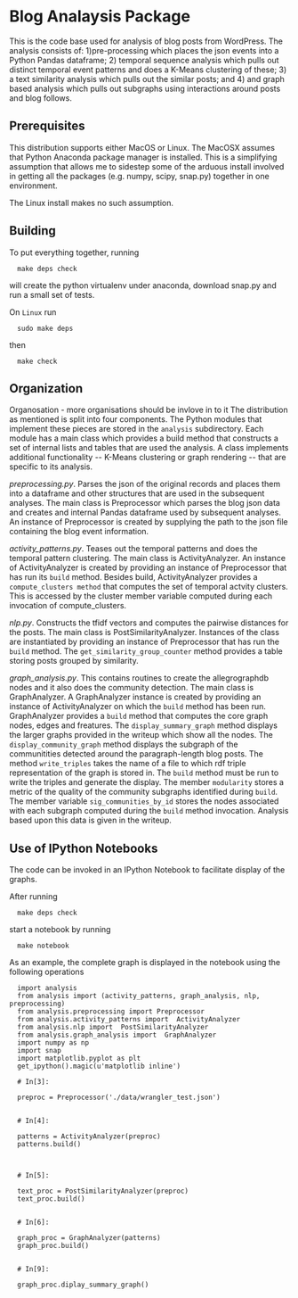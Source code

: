 # Blog Analaysis Package

This is the code base used for analysis of blog posts from WordPress. The analysis consists of: 1)pre-processing which
places the json events into a Python Pandas dataframe; 2) temporal sequence analysis which pulls out distinct temporal
event patterns and does a K-Means clustering of these; 3) a text similarity analysis which pulls out the similar posts;
and 4) and graph based analysis which pulls out subgraphs using interactions around posts and blog follows.

## Prerequisites

This distribution supports either MacOS or Linux. The MacOSX assumes that Python Anaconda package manager is installed. This is a simplifying assumption that allows me to sidestep some of the arduous install involved in getting all the packages (e.g. numpy, scipy, snap.py) together in one environment.

The Linux install makes no such assumption.

## Building

To put everything together, running

      make deps check

will create the python virtualenv under anaconda, download snap.py and run a small set of tests.

On `Linux` run

      sudo make deps

then

      make check

## Organization
Organosation - more organisations should be invlove in to it
The distribution as mentioned is split into four components. The Python modules that implement these pieces are stored in
the `analysis` subdirectory. Each module has a main class which provides a build method that constructs a set of internal lists and tables that are used the
analysis. A class implements additional functionality -- K-Means clustering or graph rendering -- that are specific to its analysis.

*preprocessing.py*. Parses the json of the original records and places them into a dataframe and other structures that are used in the subsequent analyses.
The main class is Preprocessor which parses the blog json data and creates and internal Pandas dataframe used by subsequent analyses. An instance of Preprocessor is
created by supplying the path to the json file containing the blog event information.
    
*activity_patterns.py*. Teases out the temporal patterns and does the temporal pattern clustering. The main class is ActivityAnalyzer. An instance of
ActivityAnalyzer is created by providing an instance of Preprocessor that has run its `build` method. Besides build, ActivityAnalyzer provides
a `compute_clusters method` that computes the set of temporal actvity clusters. This is accessed by the cluster member variable computed during each invocation of compute_clusters.

*nlp.py*. Constructs the tfidf vectors and computes the pairwise distances for the posts. The main class is PostSimilarityAnalyzer. Instances of the class are instantiated by
providing an instance of Preprocessor that has run the `build` method. The `get_similarity_group_counter` method provides a table storing posts grouped by similarity.
    
*graph_analysis.py*. This contains routines to create the allegrographdb nodes and it also does the community detection. The main class is GraphAnalyzer. A GraphAnalyzer instance
is created by providing an instance of ActivityAnalyzer on which the `build` method has been run. GraphAnalyzer provides a `build` method that computes the core graph nodes, edges and freatures. The `display_summary_graph` method displays the larger graphs provided in the writeup which show all the nodes. The `display_community_graph` method displays the subgraph of the communitities detected around the paragraph-length blog posts. The method `write_triples` takes the name of a file to which rdf triple representation of the graph is stored in. The `build` method must be run to write the triples and generate the display. The member `modularity` stores a metric of the quality of the community subgraphs identified during `build`. The member variable `sig_communities_by_id` stores the nodes associated with each subgraph computed during the `build` method invocation. Analysis based upon this data is given in the writeup.

## Use of IPython Notebooks

The code can be invoked in an IPython Notebook to facilitate display of the graphs.

After running

      make deps check

start a notebook by running

      make notebook

As an example, the complete graph is displayed in the notebook using the following operations

      import analysis
      from analysis import (activity_patterns, graph_analysis, nlp, preprocessing)
      from analysis.preprocessing import Preprocessor
      from analysis.activity_patterns import  ActivityAnalyzer
      from analysis.nlp import  PostSimilarityAnalyzer
      from analysis.graph_analysis import  GraphAnalyzer
      import numpy as np
      import snap
      import matplotlib.pyplot as plt
      get_ipython().magic(u'matplotlib inline')

      # In[3]:

      preproc = Preprocessor('./data/wrangler_test.json')


      # In[4]:

      patterns = ActivityAnalyzer(preproc)
      patterns.build()



      # In[5]:

      text_proc = PostSimilarityAnalyzer(preproc)
      text_proc.build()


      # In[6]:

      graph_proc = GraphAnalyzer(patterns)
      graph_proc.build()


      # In[9]:

      graph_proc.diplay_summary_graph()




